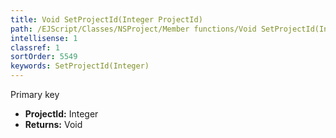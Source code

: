 ```yaml
---
title: Void SetProjectId(Integer ProjectId)
path: /EJScript/Classes/NSProject/Member functions/Void SetProjectId(Integer p_0)
intellisense: 1
classref: 1
sortOrder: 5549
keywords: SetProjectId(Integer)
---
```



Primary key



* **ProjectId:** Integer
* **Returns:** Void


